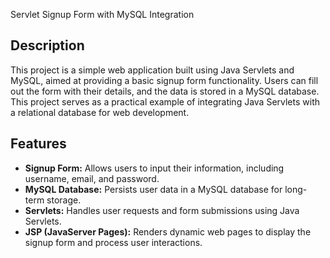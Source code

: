  Servlet Signup Form with MySQL Integration

## Description
This project is a simple web application built using Java Servlets and MySQL, aimed at providing a basic signup form functionality. Users can fill out the form with their details, and the data is stored in a MySQL database. This project serves as a practical example of integrating Java Servlets with a relational database for web development.

## Features
- **Signup Form:** Allows users to input their information, including username, email, and password.
- **MySQL Database:** Persists user data in a MySQL database for long-term storage.
- **Servlets:** Handles user requests and form submissions using Java Servlets.
- **JSP (JavaServer Pages):** Renders dynamic web pages to display the signup form and process user interactions.
